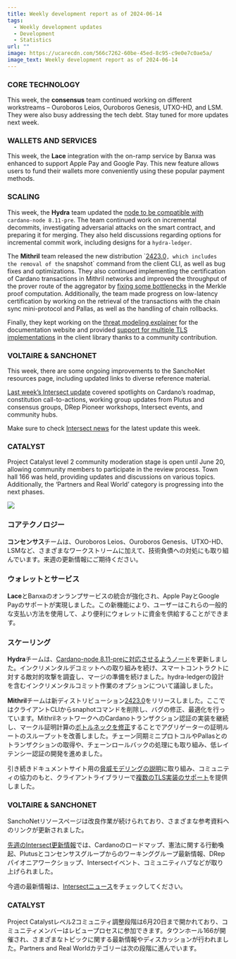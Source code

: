 ```yaml
---
title: Weekly development report as of 2024-06-14
tags:
  - Weekly development updates
  - Development
  - Statistics
url: ""
image: https://ucarecdn.com/566c7262-60be-45ed-8c95-c9e0e7c0ae5a/
image_text: Weekly development report as of 2024-06-14
---
```


### CORE TECHNOLOGY

This week, the **consensus** team continued working on different workstreams – Ouroboros Leios, Ouroboros Genesis, UTXO-HD, and LSM. They were also busy addressing the tech debt. Stay tuned for more updates next week.

### WALLETS AND SERVICES

This week, the **Lace** integration with the on-ramp service by Banxa was enhanced to support Apple Pay and Google Pay. This new feature allows users to fund their wallets more conveniently using these popular payment methods.

### SCALING

This week, the **Hydra** team updated the [node to be compatible with](https://github.com/input-output-hk/hydra/pull/1439) `cardano-node 8.11-pre`. The team continued work on incremental decommits, investigating adversarial attacks on the smart contract, and preparing it for merging. They also held discussions regarding options for incremental commit work, including designs for a `hydra-ledger`.

The **Mithril** team released the new distribution \`[2423.0](https://github.com/input-output-hk/mithril/releases/tag/2423.0)`, which includes the removal of the` snapshot\` command from the client CLI, as well as bug fixes and optimizations. They also continued implementing the certification of Cardano transactions in Mithril networks and improved the throughput of the prover route of the aggregator by [fixing some bottlenecks](https://github.com/input-output-hk/mithril/issues/1730) in the Merkle proof computation. Additionally, the team made progress on low-latency certification by working on the retrieval of the transactions with the chain sync mini-protocol and Pallas, as well as the handling of chain rollbacks.

Finally, they kept working on the [threat modeling explainer](https://github.com/input-output-hk/mithril/issues/1350) for the documentation website and provided [support for multiple TLS implementations](https://github.com/input-output-hk/mithril/issues/1737) in the client library thanks to a community contribution.

### VOLTAIRE & SANCHONET

This week, there are some ongoing improvements to the SanchoNet resources page, including updated links to diverse reference material. 

[Last week’s Intersect update](https://www.intersectmbo.org/news/intersect-development-update-17-june-7th) covered spotlights on Cardano’s roadmap, constitution call-to-actions, working group updates from Plutus and consensus groups, DRep Pioneer workshops, Intersect events, and community hubs.

Make sure to check [Intersect news](https://www.intersectmbo.org/news) for the latest update this week.

### CATALYST

Project Catalyst level 2 community moderation stage is open until June 20, allowing community members to participate in the review process. Town hall 166 was held, providing updates and discussions on various topics. Additionally, the ‘Partners and Real World’ category is progressing into the next phases.  
  
![](https://ucarecdn.com/4b4e927e-8dfd-4d1e-9c0b-50293f9a0cca/-/preview/-/format/auto/-/quality/smart/)

### コアテクノロジー

**コンセンサス**チームは、Ouroboros Leios、Ouroboros Genesis、UTXO-HD、LSMなど、さまざまなワークストリームに加えて、技術負債への対処にも取り組んでいます。来週の更新情報にご期待ください。

### ウォレットとサービス

**Lace**とBanxaのオンランプサービスの統合が強化され、Apple PayとGoogle Payのサポートが実現しました。この新機能により、ユーザーはこれらの一般的な支払い方法を使用して、より便利にウォレットに資金を供給することができます。

### スケーリング

**Hydra**チームは、[Cardano-node 8.11-preに対応させるようノード](https://github.com/input-output-hk/hydra/pull/1439)を更新しました。インクリメンタルデコミットへの取り組みを続け、スマートコントラクトに対する敵対的攻撃を調査し、マージの準備を続けました。hydra-ledgerの設計を含むインクリメンタルコミット作業のオプションについて議論しました。

**Mithril**チームは新ディストリビューション[2423.0](https://github.com/input-output-hk/mithril/releases/tag/2423.0)をリリースしました。ここではクライアントCLIからsnaphotコマンドを削除し、バグの修正、最適化を行っています。MithrilネットワークへのCardanoトランザクション認証の実装を継続し、マークル証明計算の[ボトルネックを修正](https://github.com/input-output-hk/mithril/issues/1730)することでアグリゲーターの証明ルートのスループットを改善しました。チェーン同期ミニプロトコルやPallasとのトランザクションの取得や、チェーンロールバックの処理にも取り組み、低レイテンシー認証の開発を進めました。

引き続きドキュメントサイト用の[脅威モデリングの説明](https://github.com/input-output-hk/mithril/issues/1350)に取り組み、コミュニティの協力のもと、クライアントライブラリーで[複数のTLS実装のサポート](https://github.com/input-output-hk/mithril/issues/1737)を提供しました。

### VOLTAIRE & SANCHONET

SanchoNetリソースページは改良作業が続けられており、さまざまな参考資料へのリンクが更新されました。 

[先週のIntersect更新情報](https://www.intersectmbo.org/news/intersect-development-update-17-june-7th)では、Cardanoのロードマップ、憲法に関する行動喚起、Plutusとコンセンサスグループからのワーキンググループ最新情報、DRepパイオニアワークショップ、Intersectイベント、コミュニティハブなどが取り上げられました。

今週の最新情報は、[Intersectニュース](https://www.intersectmbo.org/news)をチェックしてください。

### CATALYST

Project Catalystレベル2コミュニティ調整段階は6月20日まで開かれており、コミュニティメンバーはレビュープロセスに参加できます。タウンホール166が開催され、さまざまなトピックに関する最新情報やディスカッションが行われました。Partners and Real Worldカテゴリーは次の段階に進んでいます。

